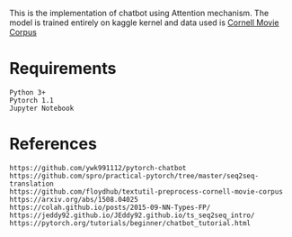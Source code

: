 This is the implementation of chatbot using Attention mechanism. The model is trained entirely on kaggle kernel and data used is [Cornell Movie Corpus](https://www.kaggle.com/rajathmc/cornell-moviedialog-corpus)

# Requirements
```
Python 3+
Pytorch 1.1
Jupyter Notebook
```

# References
```
https://github.com/ywk991112/pytorch-chatbot
https://github.com/spro/practical-pytorch/tree/master/seq2seq-translation
https://github.com/floydhub/textutil-preprocess-cornell-movie-corpus
https://arxiv.org/abs/1508.04025
https://colah.github.io/posts/2015-09-NN-Types-FP/
https://jeddy92.github.io/JEddy92.github.io/ts_seq2seq_intro/
https://pytorch.org/tutorials/beginner/chatbot_tutorial.html
```
